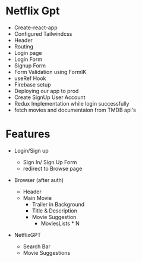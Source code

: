 # Netflix Gpt

- Create-react-app
- Configured Tailwindcss
- Header
- Routing
- Login page
- Login Form
- Signup Form
- Form Validation using FormIK
- useRef Hook
- Firebase setup
- Deploying our app to prod
- Create SignUp User Account
- Redux Implementation while login successfully
- fetch movies and documentaion from TMDB api's


# Features
- Login/Sign up
    - Sign In/ Sign Up Form
    - redirect to Browse page
- Browser (after auth)
    - Header
    - Main Movie
        - Trailer in Background
        - Title & Description
        - Movie Suggestion
            - MoviesLists * N

- NetflixGPT
    - Search Bar
    - Movie Suggestions